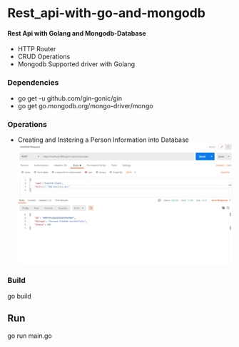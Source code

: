 # Rest_api-with-go-and-mongodb

#### Rest Api with Golang and Mongodb-Database
* HTTP Router
* CRUD Operations
* Mongodb Supported driver with Golang

### Dependencies
* go get -u github.com/gin-gonic/gin
* go get go.mongodb.org/mongo-driver/mongo

### Operations
* Creating and Instering a Person Information into Database
![Create and Insert Person Info](/images/Create.png)

### Build
  go build

## Run
  go run main.go
